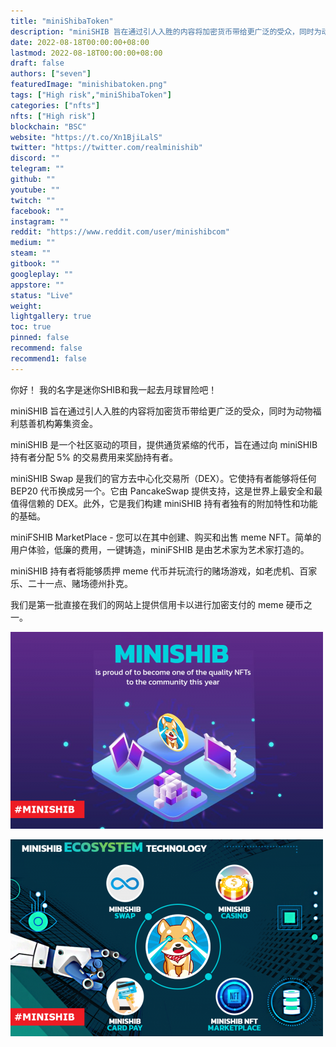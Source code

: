 ```yaml
---
title: "miniShibaToken"
description: "miniSHIB 旨在通过引人入胜的内容将加密货币带给更广泛的受众，同时为动物福利慈善机构筹集资金。"
date: 2022-08-18T00:00:00+08:00
lastmod: 2022-08-18T00:00:00+08:00
draft: false
authors: ["seven"]
featuredImage: "minishibatoken.png"
tags: ["High risk","miniShibaToken"]
categories: ["nfts"]
nfts: ["High risk"]
blockchain: "BSC"
website: "https://t.co/Xn1BjiLalS"
twitter: "https://twitter.com/realminishib"
discord: ""
telegram: ""
github: ""
youtube: ""
twitch: ""
facebook: ""
instagram: ""
reddit: "https://www.reddit.com/user/minishibcom"
medium: ""
steam: ""
gitbook: ""
googleplay: ""
appstore: ""
status: "Live"
weight: 
lightgallery: true
toc: true
pinned: false
recommend: false
recommend1: false
---
```

你好！ 我的名字是迷你SHIB和我一起去月球冒险吧！

miniSHIB 旨在通过引人入胜的内容将加密货币带给更广泛的受众，同时为动物福利慈善机构筹集资金。

miniSHIB 是一个社区驱动的项目，提供通货紧缩的代币，旨在通过向 miniSHIB 持有者分配 5% 的交易费用来奖励持有者。

miniSHIB Swap 是我们的官方去中心化交易所（DEX）。它使持有者能够将任何 BEP20 代币换成另一个。它由 PancakeSwap 提供支持，这是世界上最安全和最值得信赖的 DEX。此外，它是我们构建 miniSHIB 持有者独有的附加特性和功能的基础。

miniFSHIB MarketPlace - 您可以在其中创建、购买和出售 meme NFT。简单的用户体验，低廉的费用，一键铸造，miniFSHIB 是由艺术家为艺术家打造的。

miniSHIB 持有者将能够质押 meme 代币并玩流行的赌场游戏，如老虎机、百家乐、二十一点、赌场德州扑克。

我们是第一批直接在我们的网站上提供信用卡以进行加密支付的 meme 硬币之一。

![1](1660894635366.jpg)

![2](1660894649771.jpg)